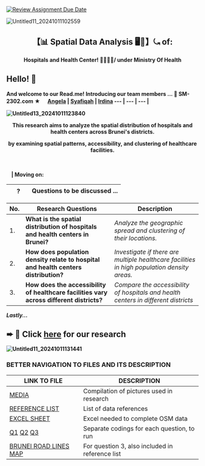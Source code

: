 [![Review Assignment Due Date](https://classroom.github.com/assets/deadline-readme-button-22041afd0340ce965d47ae6ef1cefeee28c7c493a6346c4f15d667ab976d596c.svg)](https://classroom.github.com/a/EM3FG0CJ)

![Untitled11_20241011102559](https://github.com/user-attachments/assets/922dee37-1e98-4350-a6df-ab25c2e3bd9d)

<h2 align='center'>【📊 Spatial Data Analysis  🖥️🧾】⤿ of:</h2>


<p align='center'><b> Hospitals and Health Center! 🏥🧑🏻‍⚕️/ under Ministry Of Health

## Hello! 👋 

And welcome to our Read.me! Introducing our team members ...
🔎 **SM-2302.com** ★  ㅤ [Angela](https://github.com/Angela-29) |  [Syafiqah](https://github.com/SyafYus)  | [Irdina](https://github.com/nrirdnbtrsy)
--- | --- | --- |

![Untitled13_20241011123840](https://github.com/user-attachments/assets/40d1a0b5-409c-4c7e-ad75-d32477994ad3)

<p align='center'><b>This research aims to analyze the spatial distribution of hospitals and health centers across Brunei's districts.
<p align='center'><b>by examining spatial patterns, accessibility, and clustering of healthcare facilities.
 
‎ 

 ㅤ| Moving on:

 ㅤ ?ㅤ| Questions to be discussed ...
  -- | -- 
  
**No.** | **Research Questions** | **Description** |
|--- | --- | --- |
|1. | **What is the spatial distribution of hospitals and health centers in Brunei?** | *Analyze the geographic spread and clustering of their locations.* |
|2. | **How does population density relate to hospital and health centers distribution?**  | *Investigate if there are multiple healthcare facilities in high population density areas.* |
|3. | **How does the accessibility of healthcare facilities vary across different districts?** | *Compare the accessibility of hospitals and health centers in different districts* |


*Lastly...*

➨ 📄  Click [here](https://github.com/sm2302-aug24/grp-sine-rs/blob/main/Hospitals.md) for our research
 ---

![Untitled11_20241011131441](https://github.com/user-attachments/assets/8578947a-8f4f-4503-a768-3ad4de46ccd0) 


### **BETTER NAVIGATION TO FILES AND ITS DESCRIPTION**

| LINK TO FILE    | DESCRIPTION     |
|-----------------|-----------------|
| [MEDIA](https://github.com/sm2302-aug24/grp-sine-rs/blob/main/Media.md)      | Compilation of pictures used in research       |
| [REFERENCE LIST](https://github.com/sm2302-aug24/grp-sine-rs/blob/main/Data_Reference_List.md) | List of data references       |
| [EXCEL SHEET](https://github.com/sm2302-aug24/grp-sine-rs/blob/main/excel%20coordinates.xlsx)      | Excel needed to complete OSM data       |
| [Q1](https://github.com/sm2302-aug24/grp-sine-rs/blob/main/Question1.R) [Q2](https://github.com/sm2302-aug24/grp-sine-rs/blob/main/Question2.R) [Q3](https://github.com/sm2302-aug24/grp-sine-rs/blob/main/Question3.R) | Separate codings for each question, to run       |
| [BRUNEI ROAD LINES MAP](https://github.com/sm2302-aug24/grp-sine-rs/blob/main/hotosm_brn_roads_lines_geojson.geojson) | For question 3, also included in reference list |






